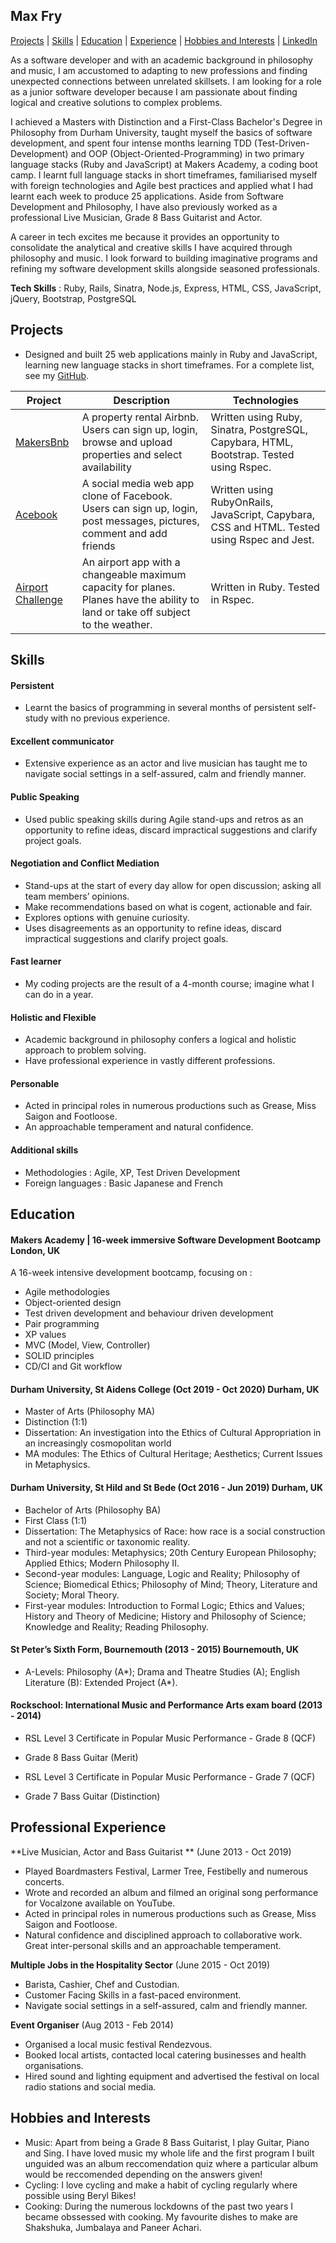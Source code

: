 ## Max Fry

[Projects](#projects) | [Skills](#skills) | [Education](#education) | [Experience](#experience) | [Hobbies and Interests](#hobbies-and-interests) | [LinkedIn](https://www.linkedin.com/in/maxwellfry/) 

As a software developer and with an academic background in philosophy and music, I am accustomed to adapting to new professions and finding unexpected connections between unrelated skillsets. I am looking for a role as a junior software developer because I am passionate about finding logical and creative solutions to complex problems.

I achieved a Masters with Distinction and a First-Class Bachelor's Degree in Philosophy from Durham University, taught myself the basics of software development, and spent four intense months learning TDD (Test-Driven-Development) and OOP (Object-Oriented-Programming) in two primary language stacks (Ruby and JavaScript) at Makers Academy, a coding boot camp. I learnt full language stacks in short timeframes, familiarised myself with foreign technologies and Agile best practices and applied what I had learnt each week to produce 25 applications. Aside from Software Development and Philosophy, I have also previously worked as a professional Live Musician, Grade 8 Bass Guitarist and Actor. 

A career in tech excites me because it provides an opportunity to consolidate the analytical and creative skills I have acquired through philosophy and music. I look forward to building imaginative programs and refining my software development skills alongside seasoned professionals. 



**Tech Skills** : Ruby, Rails, Sinatra, Node.js, Express, HTML, CSS, JavaScript, jQuery, Bootstrap, PostgreSQL

## Projects
- Designed and built 25 web applications mainly in Ruby and JavaScript, learning new language stacks in short timeframes. For a complete list, see my [GitHub](https://github.com/maxcfry?tab=repositories).

| Project   | Description | Technologies |
|---        |---         |---           |
| [MakersBnb](https://github.com/maxcfry/makers_bnb) | A property rental Airbnb. Users can sign up, login, browse and upload properties and select availability | Written using Ruby, Sinatra, PostgreSQL, Capybara, HTML, Bootstrap. Tested using Rspec. |
| [Acebook](https://github.com/maxcfry/acebook-Jeamm-Team) | A social media web app clone of Facebook. Users can sign up, login, post messages, pictures, comment and add friends | Written using RubyOnRails, JavaScript, Capybara, CSS and HTML. Tested using Rspec and Jest. |
| [Airport Challenge](https://github.com/maxcfry/airport_challenge) | An airport app with a changeable maximum capacity for planes. Planes have the ability to land or take off subject to the weather. | Written in Ruby. Tested in Rspec. |

## Skills

#### Persistent
- Learnt the basics of programming in several months of persistent self-study with no previous experience. 
#### Excellent communicator
- Extensive experience as an actor and live musician has taught me to navigate social settings in a self-assured, calm and friendly manner. 
#### Public Speaking
- Used public speaking skills during Agile stand-ups and retros as an opportunity to refine ideas, discard impractical suggestions and clarify project goals.  
#### Negotiation and Conflict Mediation  
- Stand-ups at the start of every day allow for open discussion; asking all team members’ opinions. 
- Make recommendations based on what is cogent, actionable and fair.  
- Explores options with genuine curiosity.  
- Uses disagreements as an opportunity to refine ideas, discard impractical suggestions and clarify project goals. 
#### Fast learner  
- My coding projects are the result of a 4-month course; imagine what I can do in a year. 
#### Holistic and Flexible
- Academic background in philosophy confers a logical and holistic approach to problem solving. 
- Have professional experience in vastly different professions.
####  Personable  
- Acted in principal roles in numerous productions such as Grease, Miss Saigon and Footloose. 
- An approachable temperament and natural confidence.

#### Additional skills
- Methodologies : Agile, XP, Test Driven Development
- Foreign languages : Basic Japanese and French  

## Education

#### Makers Academy | 16-week immersive Software Development Bootcamp                           London, UK 

A 16-week intensive development bootcamp, focusing on :

- Agile methodologies
- Object-oriented design
- Test driven development and behaviour driven development
- Pair programming
- XP values
- MVC (Model, View, Controller)
- SOLID principles 
- CD/CI and Git workflow

#### Durham University, St Aidens College  (Oct 2019 - Oct 2020)                                Durham, UK

- Master of Arts (Philosophy MA)
- Distinction (1:1)
- Dissertation: An investigation into the Ethics of Cultural Appropriation in an increasingly cosmopolitan world
- MA modules: The Ethics of Cultural Heritage; Aesthetics; Current Issues in Metaphysics.


#### Durham University, St Hild and St Bede (Oct 2016 - Jun 2019)                               Durham, UK

- Bachelor of Arts (Philosophy BA)
- First Class (1:1)
- Dissertation: The Metaphysics of Race: how race is a social construction and not a scientific or taxonomic reality.
- Third-year modules: Metaphysics; 20th Century European Philosophy; Applied Ethics; Modern Philosophy II.
- Second-year modules: Language, Logic and Reality; Philosophy of Science; Biomedical Ethics; Philosophy of Mind; Theory, Literature and Society; Moral Theory.
- First-year modules: Introduction to Formal Logic; Ethics and Values; History and Theory of Medicine; History and Philosophy of Science; Knowledge and Reality; Reading Philosophy.

#### St Peter’s Sixth Form, Bournemouth (2013 - 2015)                                      Bournemouth, UK

- A-Levels: Philosophy (A*); Drama and Theatre Studies (A); English Literature (B): Extended Project (A*).

#### Rockschool: International Music and Performance Arts exam board (2013 - 2014)
 
- RSL Level 3 Certificate in Popular Music Performance - Grade 8 (QCF)
- Grade 8 Bass Guitar (Merit)
 
- RSL Level 3 Certificate in Popular Music Performance - Grade 7 (QCF)
- Grade 7 Bass Guitar (Distinction)

## Professional Experience

**Live Musician, Actor and Bass Guitarist ** (June 2013 - Oct 2019)    
* Played Boardmasters Festival, Larmer Tree, Festibelly and numerous concerts.  
* Wrote and recorded an album and filmed an original song performance for Vocalzone available on YouTube.   
* Acted in principal roles in numerous productions such as Grease, Miss Saigon and Footloose.  
* Natural confidence and disciplined approach to collaborative work. Great inter-personal skills and an approachable temperament.  

**Multiple Jobs in the Hospitality Sector**  (June 2015 - Oct 2019)
- Barista, Cashier, Chef and Custodian.                                                                                  
- Customer Facing Skills in a fast-paced environment.   
- Navigate social settings in a self-assured, calm and friendly manner.

**Event Organiser** (Aug 2013 - Feb 2014)    
  - Organised a local music festival Rendezvous.                                                      
- Booked local artists, contacted local catering businesses and health organisations.  
- Hired sound and lighting equipment and advertised the festival on local radio stations and social media.

## Hobbies and Interests 
- Music: Apart from being a Grade 8 Bass Guitarist, I play Guitar, Piano and Sing. I have loved music my whole life and the first program I built unguided was an album reccomendation quiz where a particular album would be reccomended depending on the answers given!
- Cycling: I love cycling and make a habit of cycling regularly where possible using Beryl Bikes!
- Cooking: During the numerous lockdowns of the past two years I became obssessed with cooking. My favourite dishes to make are Shakshuka, Jumbalaya and Paneer Achari.

